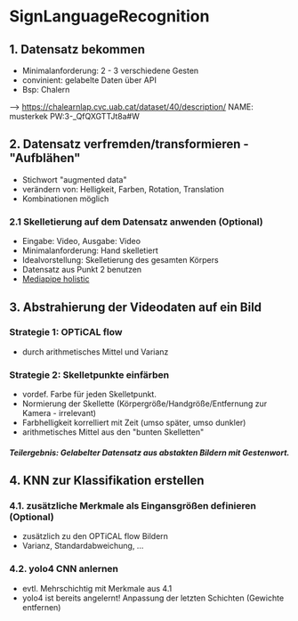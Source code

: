 # SignLanguageRecognition

## 1. Datensatz bekommen
- Minimalanforderung: 2 - 3 verschiedene Gesten
- convinient: gelabelte Daten über API
- Bsp: Chalern

--> https://chalearnlap.cvc.uab.cat/dataset/40/description/ NAME: musterkek PW:3-_QfQXGTTJt8a#W
## 2. Datensatz verfremden/transformieren - "Aufblähen"
- Stichwort "augmented data"
- verändern von: Helligkeit, Farben, Rotation, Translation
- Kombinationen möglich

### 2.1 Skelletierung auf dem Datensatz anwenden (Optional)
- Eingabe: Video, Ausgabe: Video
- Minimalanforderung: Hand skelletiert
- Idealvorstellung: Skelletierung des gesamten Körpers
- Datensatz aus Punkt 2 benutzen
- [Mediapipe holistic](https://google.github.io/mediapipe/solutions/holistic.html)

## 3. Abstrahierung der Videodaten auf ein Bild
### Strategie 1: OPTiCAL flow
- durch arithmetisches Mittel und Varianz
### Strategie 2: Skelletpunkte einfärben
- vordef. Farbe für jeden Skelletpunkt.
- Normierung der Skellette (Körpergröße/Handgröße/Entfernung zur Kamera - irrelevant)
- Farbhelligkeit korrelliert mit Zeit (umso später, umso dunkler)
- arithmetisches Mittel aus den "bunten Skelletten"

#### *Teilergebnis: Gelabelter Datensatz aus abstakten Bildern mit Gestenwort.*

## 4. KNN zur Klassifikation erstellen

### 4.1. zusätzliche Merkmale als Eingansgrößen definieren (Optional)
- zusätzlich zu den OPTiCAL flow Bildern
- Varianz, Standardabweichung, ...

### 4.2. yolo4 CNN anlernen
- evtl. Mehrschichtig mit Merkmale aus 4.1
- yolo4 ist bereits angelernt! Anpassung der letzten Schichten (Gewichte entfernen)
